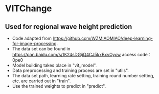 # VITChange
## Used for regional wave height prediction
* Code adapted from https://github.com/WZMIAOMIAO/deep-learning-for-image-processing.
* The data set can be found in https://pan.baidu.com/s/1K24sDGijQ4CJ5kxBxvOycw  access code：0pe0 
* Model building takes place in "vit_model".
* Data preprocessing and training process are set in "utils".
* The data set path, learning rate setting, training round number setting, etc. are carried out in "train".
* Use the trained weights to predict in "predict".
